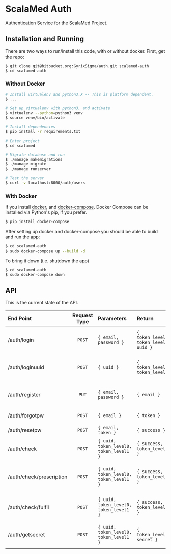 # ScalaMed Auth

Authentication Service for the ScalaMed Project.

## Installation and Running

There are two ways to run/install this code, with or without docker. First, get
the repo:

```bash
$ git clone git@bitbucket.org:GyrixSigma/auth.git scalamed-auth
$ cd scalamed-auth
```

### Without Docker

```bash
# Install virtualenv and python3.X -- This is platform dependent.
$ ...

# Set up virtualenv with python3, and activate
$ virtualenv --python=python3 venv
$ source venv/bin/activate

# Install dependencies
$ pip install -r requirements.txt

# Enter project
$ cd scalamed

# Migrate database and run
$ ./manage makemigrations
$ ./manage migrate
$ ./manage runserver

# Test the server
$ curl -v localhost:8000/auth/users
```

### With Docker

If you install [docker](https://www.docker.com/community-edition#/download), and
[docker-compose](https://docs.docker.com/compose/install/). Docker Compose can
be installed via Python's pip, if you prefer.

```bash
$ pip install docker-compose
```

After setting up docker and docker-compose you should be able to build and run
the app:

```bash
$ cd scalamed-auth
$ sudo docker-compose up --build -d
```

To bring it down (i.e. shutdown the app)

```bash
$ cd scalamed-auth
$ sudo docker-compose down
```

## API

This is the current state of the API.

| End Point                | Request Type | Parameters                               | Return                                    | Description                                        |
|:-------------------------|:------------:|:-----------------------------------------|:------------------------------------------|:---------------------------------------------------|
| /auth/login              |    `POST`    | ``{ email, password }``                  | ``{ token_level0, token_level1, uuid }``  | Login request - returns tokens                     |
| /auth/loginuuid          |    `POST`    | ``{ uuid }``                             | ``{ token_level0, token_level1}``         | Login request - returns tokens                     |
| /auth/register           |    `PUT`     | ``{ email, password }``                  | ``{ email }``                             | Registration for a user to Auth service            |
| /auth/forgotpw           |    `POST`    | ``{ email } ``                           | ``{ token }``                             | Forgot password                                    |
| /auth/resetpw            |    `POST`    | ``{ email, token } ``                    | ``{ success }``                           | Reset password                                     |
| /auth/check              |    `POST`    | ``{ uuid, token_level0, token_level1 }`` | ``{ success, token_level1 }``             | Check if token is valid                            |
| /auth/check/prescription |    `POST`    | ``{ uuid, token_level0, token_level1 }`` | ``{ success, token_level1 }``             | Checks if the UUID is valid to sign a prescription |
| /auth/check/fulfil       |    `POST`    | ``{ uuid, token_level0, token_level1 }`` | ``{ success, token_level1 }``             | Checks if the UUID is valid to fulfil              |
| /auth/getsecret          |    `POST`    | ``{ uuid, token_level0, token_level1 }`` | ``{ token_level1, secret }``              | Get the secret for the row encryption              |

